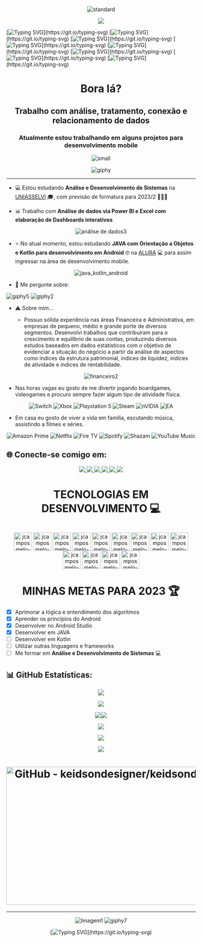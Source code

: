 <div align="center">
  
  ![standard](https://user-images.githubusercontent.com/101723959/230114933-e79a70c5-703a-419c-be9d-69816487e992.gif)
  
</div>

<div align="center">

  ![](https://komarev.com/ghpvc/?username=jcamposmelo-username&color=green)

</div>

[![Typing SVG](https://readme-typing-svg.herokuapp.com?font=Fira+Code&pause=1000&width=435&lines=Sejam+bem+vindos!.......................................)](https://git.io/typing-svg)
[![Typing SVG](https://readme-typing-svg.herokuapp.com?font=Fira+Code&pause=1000&width=435&lines=Me+chamo+Jorge+Campos...................................)](https://git.io/typing-svg) 
[![Typing SVG](https://readme-typing-svg.herokuapp.com?font=Fira+Code&pause=1000&width=435&lines=E+esse+é+meu+mundo!.....................................)](https://git.io/typing-svg)
[![Typing SVG](https://readme-typing-svg.herokuapp.com?font=Fira+Code&pause=1000&width=435&lines=Música!.................................................)](https://git.io/typing-svg)
[![Typing SVG](https://readme-typing-svg.herokuapp.com?font=Fira+Code&pause=1000&width=435&lines=Games!..................................................)](https://git.io/typing-svg)
[![Typing SVG](https://readme-typing-svg.herokuapp.com?font=Fira+Code&pause=1000&width=435&lines=Boardgames!.............................................)](https://git.io/typing-svg)
[![Typing SVG](https://readme-typing-svg.herokuapp.com?font=Fira+Code&pause=1000&width=435&lines=Tecnologia!.............................................)](https://git.io/typing-svg)
[![Typing SVG](https://readme-typing-svg.herokuapp.com?font=Fira+Code&pause=1000&width=435&lines=Systems+developer!......................................)](https://git.io/typing-svg)

<h1 align="center">Bora lá?</h1>
<h2 align="center">Trabalho com análise, tratamento, conexão e relacionamento de dados</h2>
<h3 align="center">Atualmente estou trabalhando em alguns projetos para desenvolvimento mobile</h3>

<div align="center">
  
![small](https://user-images.githubusercontent.com/101723959/230805185-bc4103e2-1470-4fdf-9b79-07d5373a282d.png)
  
  ![giphy](https://user-images.githubusercontent.com/101723959/235163812-b2838816-b58b-471e-bbe6-1d7b3af72253.gif)
  
</div>


---

- 💻 Estou estudando **Análise e Desenvolvimento de Sistemas** na [UNIASSELVI](https://portal.uniasselvi.com.br/ "UNIASSELVI") :mortar_board:, com previsão de formatura para 2023/2 🎉🎉🎉

- 📊 Trabalho com **Análise de dados via Power BI e Excel com elaboração de Dashboards interativos**

<div align="center">
  
  ![análise de dados3](https://user-images.githubusercontent.com/101723959/229912374-bd6042c6-5c29-400e-9e53-048a89d101db.png)
  
    
</div>

- ⭐ No atual momento, estou estudando **JAVA com Orientação a Objetos e Kotlin para desenvolvimento em Android** :nerd_face: na [ALURA](https://www.alura.com.br/ "ALURA") 💻 para assim ingressar na área de desenvolvimento mobile.

<div align="center">
  
![java_kotlin_android](https://user-images.githubusercontent.com/101723959/229913845-3d051b8b-f248-4e72-83c8-7fec28f1df99.png)
  
</div>

- 💬 Me pergunte sobre:
  
![giphy5](https://user-images.githubusercontent.com/101723959/235169079-b25ad97d-9353-494f-a087-14758d60dda0.gif)  ![giphy2](https://user-images.githubusercontent.com/101723959/235165860-ecc0e8ed-0285-479a-8c5d-9e0d5d20ecdd.gif)
  
- ⚠ Sobre mim... 

  -  Possuo sólida experiência nas áreas Financeira e Administrativa, em empresas de pequeno, médio e grande porte de diversos segmentos. Desenvolvi trabalhos que contribuíram para o crescimento e equilíbrio de suas contas, produzindo diversos estudos baseados em dados estatísticos com o objetivo de evidenciar a situação do negócio a partir da análise de aspectos como índices da estrutura patrimonial, índices de liquidez, índices de atividade e índices de rentabilidade. 

<div align="center">
  
  ![financeiro2](https://user-images.githubusercontent.com/101723959/229926833-fad9a893-480d-4fbe-8184-9d2cdbef2f2c.png)
  
</div>

  -  Nas horas vagas eu gosto de me divertir jogando boardgames, videogames e procuro sempre fazer algum tipo de atividade física.

<div align="center">

![Switch](https://img.shields.io/badge/Switch-E60012?logo=nintendo-switch&logoColor=white) ![Xbox](https://img.shields.io/badge/xbox-%23107C10.svg?logo=xbox&logoColor=white) ![Playstation 5](https://img.shields.io/badge/Playstation%205-003791?logo=playstation-5&logoColor=white) ![Steam](https://img.shields.io/badge/steam-%23000000.svg?logo=steam&logoColor=white) ![nVIDIA](https://img.shields.io/badge/nVIDIA-%2376B900.svg?logo=nVIDIA&logoColor=white) ![EA](https://img.shields.io/badge/ea-%23000000.svg?logo=ea&logoColor=white)
  
  </div>


  -  Em casa eu gosto de viver a vida em família, escutando música, assistindo a filmes e séries.

<div align="center">

![Amazon Prime](https://img.shields.io/badge/Amazon%20Prime-0F79AF?logo=amazonprime&logoColor=white) ![Netflix](https://img.shields.io/badge/Netflix-E50914?logo=netflix&logoColor=white) ![Fire TV](https://img.shields.io/badge/fire%20tv-fc3b2d?logo=amazon%20fire%20tv&logoColor=white) ![Spotify](https://img.shields.io/badge/Spotify-1ED760?logo=spotify&logoColor=white) ![Shazam](https://img.shields.io/badge/shazam-1476FE?logo=shazam&logoColor=white) ![YouTube Music](https://img.shields.io/badge/YouTube_Music-FF0000?logo=youtube-music&logoColor=white)

  </div>


## 🌐 **Conecte-se comigo em**:
  
<div align="center">
  
   </div>

  <p align="center">
  <a href= "https://twitter.com/jorge_campos23/">
    <img src="https://user-images.githubusercontent.com/101723959/233874645-8f4aa02b-4d87-4063-be89-5a441fa47ee2.png"/>
  </a>
  <a href= "https://linkedin.com/in/campos-jorge">
    <img src="https://user-images.githubusercontent.com/101723959/233874864-46c43f1d-b314-4b98-8c5f-bab6c67b41ce.png"/>
  </a>
  <a href= "https://instagram.com/jcamposmelo_23">
    <img src="https://user-images.githubusercontent.com/101723959/233874778-d55257c0-f126-4f8c-af54-250b99901c7b.png"/>
  </a>
  <a href= "https://facebook.com/jorgecamposfotografia">
    <img src="https://user-images.githubusercontent.com/101723959/233874988-a4b52507-5361-460b-9db6-add27557f408.png"/>
  </a>
  <a href= "https://www.youtube.com/channel/UCI6yMVF7Rwmz4LfJO0p25Aw">
    <img src="https://user-images.githubusercontent.com/101723959/233876637-a84ffc11-86f7-4b00-a471-01f092dcd3ed.png"/>
  </a>
  <a href= "https://app.powerbi.com/groups/me/list?redirectedFromSignup=1">
    <img src="https://user-images.githubusercontent.com/101723959/233876343-8fedd823-8947-45b7-87a3-fdcef37e9dff.png"/>
  </a> 


<h1 align="center"> TECNOLOGIAS EM DESENVOLVIMENTO 💻</h1>

<div style="display: inline_block"><br>
  
  <div align="center">

   <img align="center" alt="jcamposmelo-MySQL" height="48" width="48" src="https://user-images.githubusercontent.com/101723959/233878718-64639607-33c6-495b-9093-5c4d1527d436.png">
    <img align="center" alt="jcamposmelo-Android" height="48" width="48" src="https://user-images.githubusercontent.com/101723959/233878828-ff87dab2-e65c-49e4-a907-21630af766c1.png">
  <img align="center" alt="jcamposmelo-AndroidStudio" height="48" width="48" src="https://user-images.githubusercontent.com/101723959/233879419-102a9099-9c13-4d60-b336-9303d2ee131d.png">
  <img align="center" alt="jcamposmelo-Kotlin" height="48" width="48" src="https://user-images.githubusercontent.com/101723959/233879740-b51fe2a1-5119-4004-886d-a07881b6cbad.png">
  <img align="center" alt="jcamposmelo-Java" height="48" width="48" src="https://user-images.githubusercontent.com/101723959/233879833-ec0effa1-f782-4a03-9408-3381b4006572.png">
  <img align="center" alt="jcamposmelo-Java Script" height="48" width="48" src="https://user-images.githubusercontent.com/101723959/233879878-cccc348b-f286-488d-8104-761ceacad836.png">
  <img align="center" alt="jcamposmelo-Html5" height="48" width="48" src="https://user-images.githubusercontent.com/101723959/233879916-12ceb7be-8966-4691-b780-859757a7ad2d.png">
  <img align="center" alt="jcamposmelo-Css3" height="48" width="48" src="https://user-images.githubusercontent.com/101723959/233879993-86064d30-0a29-483f-a777-3db46a2e9bfc.png">
  <img align="center" alt="jcamposmelo-Intellij" height="48" width="48" src="https://user-images.githubusercontent.com/101723959/233880034-cc0940d9-43b5-44ca-a45e-5cdf15807484.png">
  <img align="center" alt="jcamposmelo-Git" height="48" width="48" src="https://user-images.githubusercontent.com/101723959/233880068-debd83e1-3952-4484-b8b7-01ba380509c8.png">
  <img align="center" alt="jcamposmelo-Photoshop" height="48" width="48" src="https://user-images.githubusercontent.com/101723959/233880114-2f43e60e-0b32-454d-bd1f-6f9b51e53f77.png">
    <img align="center" alt="jcamposmelo-Pr" height="48" width="48" src="https://user-images.githubusercontent.com/101723959/233880203-5e5d2448-3e9a-43da-9b25-9129a9d1ed2e.png">
    <img align="center" alt="jcamposmelo-Figma" height="48" width="48" src="https://user-images.githubusercontent.com/101723959/233880271-582c99ed-dd38-4636-b1a0-9636caae7c46.png">
</div>
     </div>


<h1 align="center"> MINHAS METAS PARA 2023 🏆</h1>

- [x] Aprimorar a lógica e entendimento dos algoritmos
- [x] Aprender os princípios do Android
- [x] Desenvolver no Android Studio
- [x] Desenvolver em JAVA
- [ ] Desenvolver em Kotlin
- [ ] Utilizar outras linguagens e frameworks
- [ ] Me formar em **Análise e Desenvolvimento de Sistemas** 💻

## 📊 GitHub Estatísticas:

<div align="center">
  
![](http://github-profile-summary-cards.vercel.app/api/cards/profile-details?username=jcamposmelo&theme=prussian&hide_border=true&include_all_commits=false&count_private=false&layout=compact)
  
</div>
  
<div align="center">

![](http://github-profile-summary-cards.vercel.app/api/cards/productive-time?username=jcamposmelo&theme=prussian&hide_border=true&include_all_commits=false&count_private=false&utcOffset=-3)
  
</div>

<div align="center">

![](http://github-profile-summary-cards.vercel.app/api/cards/repos-per-language?username=jcamposmelo&theme=prussian&hide_border=true&include_all_commits=false&count_private=false&layout=compact)![](http://github-profile-summary-cards.vercel.app/api/cards/most-commit-language?username=jcamposmelo&theme=prussian&hide_border=true&include_all_commits=false&count_private=false&layout=compact)
  
</div>

<div align="center">

![](https://github-readme-stats.vercel.app/api/top-langs/?username=jcamposmelo&theme=prussian&hide_border=true&include_all_commits=false&count_private=false&layout=compact)
  
</div>

<div align="center">

![](https://github-readme-stats.vercel.app/api?username=jcamposmelo&theme=prussian&hide_border=true&include_all_commits=false&count_private=false)

</div>

<div align="center">

![](https://github-readme-streak-stats.herokuapp.com/?user=jcamposmelo&theme=prussian&hide_border=true)

</div>

<h1 align="center"><img src="https://camo.githubusercontent.com/e4a569755580f96dce0e6d65bc761e0d9aef0fecae524ec73a1b0be60fc934fa/68747470733a2f2f7777772e6d79676f2e67652f75706c6f6164732f626c6f672f313538343032333739352e6a7067" jsaction="load:XAeZkd;" jsname="HiaYvf" class="n3VNCb pT0Scc KAlRDb" role="" aria-label="" alt="GitHub - keidsondesigner/keidsondesigner" data-noaft="1" style="width: 617px; height: 365.572px; margin: 0px;"></h1>
 
---
<div align="center">

![Imagem1](https://user-images.githubusercontent.com/101723959/232342622-6781fd8e-8f44-4c74-aa7a-5fa9495a7beb.png)
  ![giphy7](https://user-images.githubusercontent.com/101723959/235170259-92012390-4b3a-41de-b119-8a94d4b04688.gif)


[![Typing SVG](https://readme-typing-svg.herokuapp.com?font=Fira+Code&pause=1000&width=435&lines=Até+a+próxima!................................................)](https://git.io/typing-svg)

</div>
